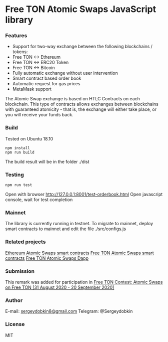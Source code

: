# Free TON Atomic Swaps JavaScript library

### Features

- Support for two-way exchange between the following blockchains / tokens:
 - Free TON <-> Ethereum
 - Free TON <-> ERC20 Token
 - Free TON <-> Bitcoin
- Fully automatic exchange without user intervention
- Smart contract based order book
- Automatic request for gas prices
- MetaMask support

The Atomic Swap exchange is based on HTLC Contracts on each blockchain. This type of contracts allows exchanges between blockchains with guaranteed atomicity - that is, the exchange will either take place, or you will receive your funds back. 

### Build
Tested on Ubuntu 18.10

```
npm install
npm run build
```
The build result will be in the folder ./dist

### Testing
```
npm run test
```
Open with browser http://127.0.0.1:8001/test-orderbook.html
Open javascript console, wait for test completion

### Mainnet
The library is currently running in testnet. To migrate to mainnet, deploy smart contracts to mainnet and edit the file ./src/configs.js

### Related projects
[Ethereum Atomic Swaps smart contracts](https://github.com/ton-swaps/ethswap)
[Free TON Atomic Swaps smart contracts](https://github.com/ton-swaps/tonswapsmc)
[Free TON Atomic Swaps Dapp](https://github.com/ton-swaps/tonswapapp)

### Submission
This remark was added for participation in [Free TON Contest: Atomic Swaps on Free TON [31 August 2020 - 20 September 2020]](https://forum.freeton.org/t/contest-atomic-swaps-on-free-ton-31-august-2020-20-september-2020/2508)

### Author
E-mail: sergeydobkin8@gmail.com
Telegram: @Sergeydobkin

### License
MIT
